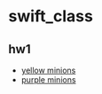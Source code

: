 # swift_class


## hw1
+ [yellow minions](https://github.com/qaz12312/swift_class/blob/main/yellow.swift)
+ [purple minions](https://github.com/qaz12312/swift_class/blob/main/purple.swift)
